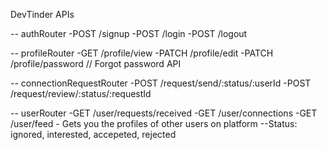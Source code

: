 DevTinder APIs

-- authRouter
-POST /signup
-POST /login
-POST /logout

-- profileRouter
-GET /profile/view
-PATCH /profile/edit
-PATCH /profile/password // Forgot password API

-- connectionRequestRouter
-POST /request/send/:status/:userId
-POST /request/review/:status/:requestId

-- userRouter
-GET /user/requests/received
-GET /user/connections
-GET /user/feed - Gets you the profiles of other users on platform
--Status: ignored, interested, accepeted, rejected